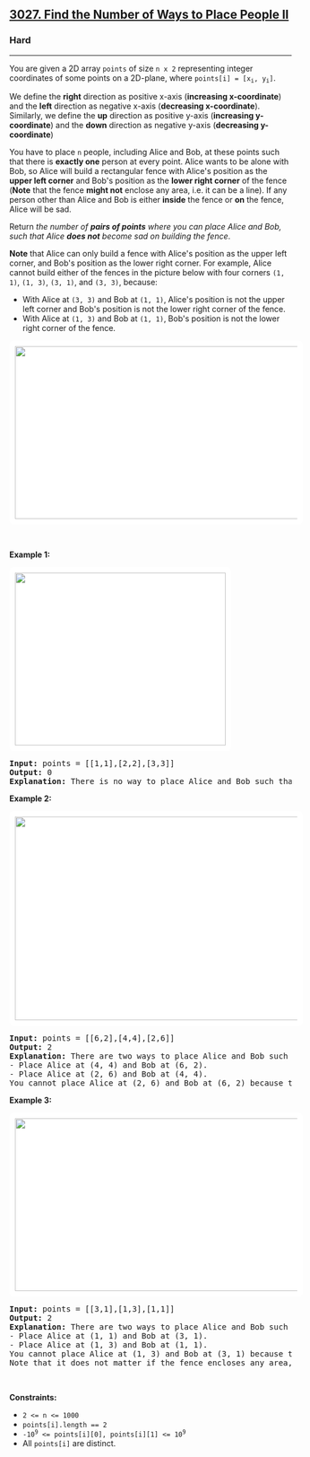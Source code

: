 <h2><a href="https://leetcode.com/problems/find-the-number-of-ways-to-place-people-ii/">3027. Find the Number of Ways to Place People II</a></h2><h3>Hard</h3><hr><div><p>You are given a 2D array <code>points</code> of size <code>n x 2</code> representing integer coordinates of some points on a 2D-plane, where <code>points[i] = [x<sub>i</sub>, y<sub>i</sub>]</code>.</p>

<p>We define the <strong>right</strong> direction as positive x-axis (<strong>increasing x-coordinate</strong>) and the <strong>left</strong> direction as negative x-axis (<strong>decreasing x-coordinate</strong>). Similarly, we define the <strong>up</strong> direction as positive y-axis (<strong>increasing y-coordinate</strong>) and the <strong>down</strong> direction as negative y-axis (<strong>decreasing y-coordinate</strong>)</p>

<p>You have to place <code>n</code> people, including Alice and Bob, at these points such that there is <strong>exactly one</strong> person at every point. Alice wants to be alone with Bob, so Alice will build a rectangular fence with Alice's position as the <strong>upper left corner</strong> and Bob's position as the <strong>lower right corner</strong> of the fence (<strong>Note</strong> that the fence <strong>might not</strong> enclose any area, i.e. it can be a line). If any person other than Alice and Bob is either <strong>inside</strong> the fence or <strong>on</strong> the fence, Alice will be sad.</p>

<p>Return <em>the number of <strong>pairs of points</strong> where you can place Alice and Bob, such that Alice <strong>does not</strong> become sad on building the fence</em>.</p>

<p><strong>Note</strong> that Alice can only build a fence with Alice's position as the upper left corner, and Bob's position as the lower right corner. For example, Alice cannot build either of the fences in the picture below with four corners <code>(1, 1)</code>, <code>(1, 3)</code>, <code>(3, 1)</code>, and <code>(3, 3)</code>, because:</p>

<ul>
	<li>With Alice at <code>(3, 3)</code> and Bob at <code>(1, 1)</code>, Alice's position is not the upper left corner and Bob's position is not the lower right corner of the fence.</li>
	<li>With Alice at <code>(1, 3)</code> and Bob at <code>(1, 1)</code>, Bob's position is not the lower right corner of the fence.</li>
</ul>
<img alt="" src="https://assets.leetcode.com/uploads/2024/01/04/example0alicebob-1.png" style="width: 750px; height: 308px;padding: 10px; background: #fff; border-radius: .5rem;">
<p>&nbsp;</p>
<p><strong class="example">Example 1:</strong></p>
<img alt="" src="https://assets.leetcode.com/uploads/2024/01/04/example1alicebob.png" style="width: 376px; height: 308px; padding: 10px; background: rgb(255, 255, 255); border-radius: 0.5rem;">
<pre><strong>Input:</strong> points = [[1,1],[2,2],[3,3]]
<strong>Output:</strong> 0
<strong>Explanation:</strong> There is no way to place Alice and Bob such that Alice can build a fence with Alice's position as the upper left corner and Bob's position as the lower right corner. Hence we return 0. 
</pre>

<p><strong class="example">Example 2:</strong></p>
<img alt="" src="https://assets.leetcode.com/uploads/2024/02/04/example2alicebob.png" style="width: 1321px; height: 363px; padding: 10px; background: rgb(255, 255, 255); border-radius: 0.5rem;">
<pre><strong>Input:</strong> points = [[6,2],[4,4],[2,6]]
<strong>Output:</strong> 2
<strong>Explanation:</strong> There are two ways to place Alice and Bob such that Alice will not be sad:
- Place Alice at (4, 4) and Bob at (6, 2).
- Place Alice at (2, 6) and Bob at (4, 4).
You cannot place Alice at (2, 6) and Bob at (6, 2) because the person at (4, 4) will be inside the fence.
</pre>

<p><strong class="example">Example 3:</strong></p>
<img alt="" src="https://assets.leetcode.com/uploads/2024/02/04/example4alicebob.png" style="width: 1123px; height: 308px; padding: 10px; background: rgb(255, 255, 255); border-radius: 0.5rem;">
<pre><strong>Input:</strong> points = [[3,1],[1,3],[1,1]]
<strong>Output:</strong> 2
<strong>Explanation:</strong> There are two ways to place Alice and Bob such that Alice will not be sad:
- Place Alice at (1, 1) and Bob at (3, 1).
- Place Alice at (1, 3) and Bob at (1, 1).
You cannot place Alice at (1, 3) and Bob at (3, 1) because the person at (1, 1) will be on the fence.
Note that it does not matter if the fence encloses any area, the first and second fences in the image are valid.
</pre>

<p>&nbsp;</p>
<p><strong>Constraints:</strong></p>

<ul>
	<li><code>2 &lt;= n &lt;= 1000</code></li>
	<li><code>points[i].length == 2</code></li>
	<li><code>-10<sup>9</sup> &lt;= points[i][0], points[i][1] &lt;= 10<sup>9</sup></code></li>
	<li>All <code>points[i]</code> are distinct.</li>
</ul>
</div>